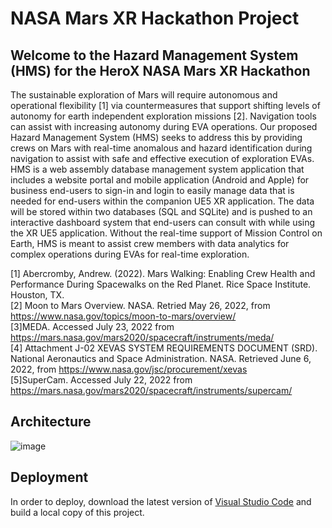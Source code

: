 <H1>NASA Mars XR Hackathon Project</H1>
 
<H2>Welcome to the Hazard Management System (HMS) for the HeroX NASA Mars XR Hackathon</H2>

The sustainable exploration of Mars will require autonomous and operational flexibility [1] via countermeasures that support shifting levels of autonomy for earth independent exploration missions [2]. Navigation tools can assist with increasing autonomy during EVA operations. Our proposed Hazard Management System (HMS) seeks to address this by providing crews on Mars with real-time anomalous and hazard identification during navigation to assist with safe and effective execution of exploration EVAs. HMS is a web assembly database management system application that includes a website portal and mobile application (Android and Apple) for business end-users to sign-in and login to easily manage data that is needed for end-users within the companion UE5 XR application. The data will be stored within two databases (SQL and SQLite) and is pushed to an interactive dashboard system that end-users can consult with while using the XR UE5 application. Without the real-time support of Mission Control on Earth, HMS is meant to assist crew members with data analytics for complex operations during EVAs for real-time exploration.

[1] Abercromby, Andrew. (2022). Mars Walking: Enabling Crew Health and Performance During Spacewalks on the Red Planet. Rice Space Institute. Houston, TX.<br>
[2] Moon to Mars Overview. NASA. Retried May 26, 2022, from <a href="https://www.nasa.gov/topics/moon-to-mars/overview/" target="_blank">https://www.nasa.gov/topics/moon-to-mars/overview/</a><br>
[3]MEDA. Accessed July 23, 2022 from <a href="https://mars.nasa.gov/mars2020/spacecraft/instruments/meda/" target="_blank">https://mars.nasa.gov/mars2020/spacecraft/instruments/meda/</a><br>
[4] Attachment J-02 XEVAS SYSTEM REQUIREMENTS DOCUMENT (SRD). National Aeronautics and Space Administration. NASA. Retrieved June 6, 2022, from <a href="https://www.nasa.gov/jsc/procurement/xevas" target="_blank">https://www.nasa.gov/jsc/procurement/xevas</a><br>
[5]SuperCam. Accessed July 22, 2022 from <a href="https://mars.nasa.gov/mars2020/spacecraft/instruments/supercam/" target="_blank">https://mars.nasa.gov/mars2020/spacecraft/instruments/supercam/</a><br>

<H2><b>Architecture</b></H2> 

 ![image](https://user-images.githubusercontent.com/5480431/181415775-4e375f06-f91b-4d12-b378-f7b2fb0ef6e5.png)
 
 <H2><b>Deployment</b></H2>
 
 In order to deploy, download the latest version of <a href="https://code.visualstudio.com/Download" target="_blank">Visual Studio Code</a> and build a local copy of this project.


